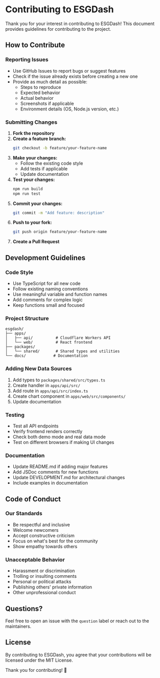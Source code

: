 # Contributing to ESGDash

Thank you for your interest in contributing to ESGDash! This document provides guidelines for contributing to the project.

## How to Contribute

### Reporting Issues

- Use GitHub Issues to report bugs or suggest features
- Check if the issue already exists before creating a new one
- Provide as much detail as possible:
  - Steps to reproduce
  - Expected behavior
  - Actual behavior
  - Screenshots if applicable
  - Environment details (OS, Node.js version, etc.)

### Submitting Changes

1. **Fork the repository**
2. **Create a feature branch:**
   ```bash
   git checkout -b feature/your-feature-name
   ```
3. **Make your changes:**
   - Follow the existing code style
   - Add tests if applicable
   - Update documentation
4. **Test your changes:**
   ```bash
   npm run build
   npm run test
   ```
5. **Commit your changes:**
   ```bash
   git commit -m "Add feature: description"
   ```
6. **Push to your fork:**
   ```bash
   git push origin feature/your-feature-name
   ```
7. **Create a Pull Request**

## Development Guidelines

### Code Style

- Use TypeScript for all new code
- Follow existing naming conventions
- Use meaningful variable and function names
- Add comments for complex logic
- Keep functions small and focused

### Project Structure

```
esgdash/
├── apps/
│   ├── api/          # Cloudflare Workers API
│   └── web/          # React frontend
├── packages/
│   └── shared/       # Shared types and utilities
└── docs/            # Documentation
```

### Adding New Data Sources

1. Add types to `packages/shared/src/types.ts`
2. Create handler in `apps/api/src/`
3. Add route in `apps/api/src/index.ts`
4. Create chart component in `apps/web/src/components/`
5. Update documentation

### Testing

- Test all API endpoints
- Verify frontend renders correctly
- Check both demo mode and real data mode
- Test on different browsers if making UI changes

### Documentation

- Update README.md if adding major features
- Add JSDoc comments for new functions
- Update DEVELOPMENT.md for architectural changes
- Include examples in documentation

## Code of Conduct

### Our Standards

- Be respectful and inclusive
- Welcome newcomers
- Accept constructive criticism
- Focus on what's best for the community
- Show empathy towards others

### Unacceptable Behavior

- Harassment or discrimination
- Trolling or insulting comments
- Personal or political attacks
- Publishing others' private information
- Other unprofessional conduct

## Questions?

Feel free to open an issue with the `question` label or reach out to the maintainers.

## License

By contributing to ESGDash, you agree that your contributions will be licensed under the MIT License.

Thank you for contributing! 🎉
